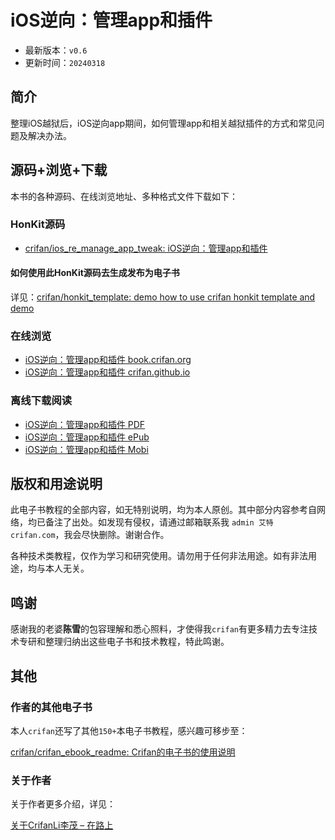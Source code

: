 # iOS逆向：管理app和插件

* 最新版本：`v0.6`
* 更新时间：`20240318`

## 简介

整理iOS越狱后，iOS逆向app期间，如何管理app和相关越狱插件的方式和常见问题及解决办法。

## 源码+浏览+下载

本书的各种源码、在线浏览地址、多种格式文件下载如下：

### HonKit源码

* [crifan/ios_re_manage_app_tweak: iOS逆向：管理app和插件](https://github.com/crifan/ios_re_manage_app_tweak)

#### 如何使用此HonKit源码去生成发布为电子书

详见：[crifan/honkit_template: demo how to use crifan honkit template and demo](https://github.com/crifan/honkit_template)

### 在线浏览

* [iOS逆向：管理app和插件 book.crifan.org](https://book.crifan.org/books/ios_re_manage_app_tweak/website/)
* [iOS逆向：管理app和插件 crifan.github.io](https://crifan.github.io/ios_re_manage_app_tweak/website/)

### 离线下载阅读

* [iOS逆向：管理app和插件 PDF](https://book.crifan.org/books/ios_re_manage_app_tweak/pdf/ios_re_manage_app_tweak.pdf)
* [iOS逆向：管理app和插件 ePub](https://book.crifan.org/books/ios_re_manage_app_tweak/epub/ios_re_manage_app_tweak.epub)
* [iOS逆向：管理app和插件 Mobi](https://book.crifan.org/books/ios_re_manage_app_tweak/mobi/ios_re_manage_app_tweak.mobi)

## 版权和用途说明

此电子书教程的全部内容，如无特别说明，均为本人原创。其中部分内容参考自网络，均已备注了出处。如发现有侵权，请通过邮箱联系我 `admin 艾特 crifan.com`，我会尽快删除。谢谢合作。

各种技术类教程，仅作为学习和研究使用。请勿用于任何非法用途。如有非法用途，均与本人无关。

## 鸣谢

感谢我的老婆**陈雪**的包容理解和悉心照料，才使得我`crifan`有更多精力去专注技术专研和整理归纳出这些电子书和技术教程，特此鸣谢。

## 其他

### 作者的其他电子书

本人`crifan`还写了其他`150+`本电子书教程，感兴趣可移步至：

[crifan/crifan_ebook_readme: Crifan的电子书的使用说明](https://github.com/crifan/crifan_ebook_readme)

### 关于作者

关于作者更多介绍，详见：

[关于CrifanLi李茂 – 在路上](https://www.crifan.org/about/)
